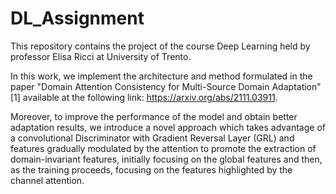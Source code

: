 # DL_Assignment

This repository contains the project of the course Deep Learning held by professor Elisa Ricci at University of Trento.

In this work, we implement the architecture and method formulated in the paper "Domain Attention Consistency for Multi-Source Domain Adaptation" [1] available at the following link: https://arxiv.org/abs/2111.03911. 

Moreover, to improve the performance of the model and obtain better adaptation results, we introduce a novel approach which takes advantage of a convolutional Discriminator with Gradient Reversal Layer (GRL) and features gradually modulated by the attention to promote the extraction of domain-invariant features, initially focusing on the global features and then, as the training proceeds, focusing on the features highlighted by the channel attention.
